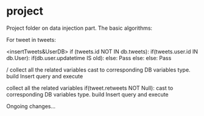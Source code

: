 # project
Project folder on data injection part.
The basic algorithms:

<MainEntry>
For tweet in tweets:
    <insertTweets&UserDB>



<insertTweets&UserDB>
    if (tweets.id NOT IN db.tweets):
        if(tweets.user.id IN db.User):
            if(db.user.updatetime IS old):
                <UpdateUserInfo>
            else:
                Pass
        else:
            <InsertUserInfo>
        <InsertTweets>
    else:
        Pass


<UpdateUserInfo>/<UpdateUserInfo>
	collect all the related variables 
	cast to corresponding DB variables type.
	build Insert query and execute 




<UpdateTweets>
	collect all the related variables 
		if(tweet.retweets NOT Null):
			<insertTweets&UserDB>
	cast to corresponding DB variables type.
	build Insert query and execute 
  
  
  
Ongoing changes...
